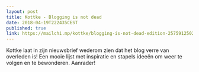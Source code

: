 ```yaml
---
layout: post
title: Kottke - Blogging is not dead
date: 2018-04-19T222435CEST
published: true
link: https://mailchi.mp/kottke/blogging-is-not-dead-edition-2575912502
---
```

Kottke laat in zijn nieuwsbrief wederom zien dat het blog verre van overleden is! Een mooie lijst met inspiratie en stapels ideeën om weer te volgen en te bewonderen. Aanrader!